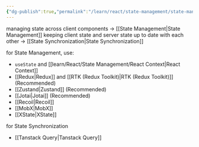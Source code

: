 ```yaml
---
{"dg-publish":true,"permalink":"/learn/react/state-management/state-management-vs-state-synchronization/","noteIcon":""}
---
```


managing state across client components -> [[State Management\|State Management]]
keeping client state and server state up to date with each other -> [[State Synchronization\|State Synchronization]]

for State Management, use:
- `useState` and [[learn/React/State Management/React Context\|React Context]]
- [[Redux\|Redux]] and [[RTK (Redux Toolkit)\|RTK (Redux Toolkit)]] (Recommended)
- [[Zustand\|Zustand]] (Recommended)
- [[Jotai\|Jotai]] (Recommended)
- [[Recoil\|Recoil]]
- [[MobX\|MobX]]
- [[XState\|XState]]

for State Synchronization
- [[Tanstack Query\|Tanstack Query]]